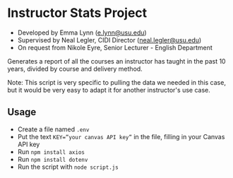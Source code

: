 # Instructor Stats Project
* Developed by Emma Lynn (e.lynn@usu.edu)
* Supervised by Neal Legler, CIDI Director (neal.legler@usu.edu)
* On request from Nikole Eyre, Senior Lecturer - English Department

Generates a report of all the courses an instructor has taught in the past 10 years, divided by
course and delivery method. 

Note: This script is very specific to pulling the data we needed in this case, but it would be very easy to adapt
it for another instructor's use case.

## Usage
* Create a file named `.env`
* Put the text `KEY=”your canvas API key”` in the file, filling in your Canvas API key
* Run `npm install axios`
* Run `npm install dotenv`
* Run the script with `node script.js`

